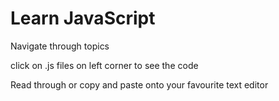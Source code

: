 
# Learn JavaScript 

Navigate through topics


click on .js files on left corner to see the code

Read through or copy and paste onto your favourite text editor  
